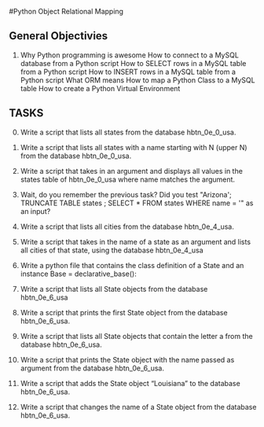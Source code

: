 #Python Object Relational Mapping

## General Objectivies 
1. Why Python programming is awesome
How to connect to a MySQL database from a Python script
How to SELECT rows in a MySQL table from a Python script
How to INSERT rows in a MySQL table from a Python script
What ORM means
How to map a Python Class to a MySQL table
How to create a Python Virtual Environment

## TASKS

0. Write a script that lists all states from the database hbtn_0e_0_usa.

1. Write a script that lists all states with a name starting with N (upper N) from the database hbtn_0e_0_usa.

2. Write a script that takes in an argument and displays all values in the states table of hbtn_0e_0_usa where name matches the argument.

3. Wait, do you remember the previous task? Did you test "Arizona'; TRUNCATE TABLE states ; SELECT * FROM states WHERE name = '" as an input?

4. Write a script that lists all cities from the database hbtn_0e_4_usa.

5. Write a script that takes in the name of a state as an argument and lists all cities of that state, using the database hbtn_0e_4_usa

6. Write a python file that contains the class definition of a State and an instance Base = declarative_base():

7. Write a script that lists all State objects from the database hbtn_0e_6_usa

8. Write a script that prints the first State object from the database hbtn_0e_6_usa.

9. Write a script that lists all State objects that contain the letter a from the database hbtn_0e_6_usa.

10. Write a script that prints the State object with the name passed as argument from the database hbtn_0e_6_usa. 

11. Write a script that adds the State object “Louisiana” to the database hbtn_0e_6_usa.

12. Write a script that changes the name of a State object from the database hbtn_0e_6_usa.



